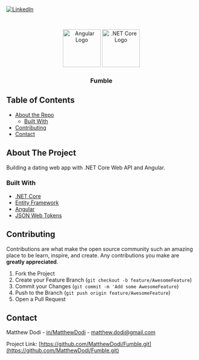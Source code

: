 [![LinkedIn][linkedin-shield]][linkedin-url]

<!-- PROJECT LOGO -->
<br />
<p align="center">
    <img src="https://angular.io/assets/images/logos/angular/angular.png" alt="Angular Logo" width="100">
    <img src="https://unop.uk/content/images/2017/08/NET-Core-Logo-1.png" alt=".NET Core Logo" width="100">

  <h3 align="center">Fumble</h3>
</p>

<!-- TABLE OF CONTENTS -->

## Table of Contents

- [About the Repo](#about-the-project)
  - [Built With](#built-with)
- [Contributing](#contributing)
- [Contact](#contact)

<!-- ABOUT THE PROJECT -->

## About The Project

Building a dating web app with .NET Core Web API and Angular.

### Built With

- [.NET Core](https://docs.microsoft.com/en-us/aspnet/core/?view=aspnetcore-2.2)
- [Entity Framework](https://docs.microsoft.com/en-us/ef/ef6/)
- [Angular](https://angular.io/docs)
- [JSON Web Tokens](https://jwt.io/introduction/)

<!-- CONTRIBUTING -->

## Contributing

Contributions are what make the open source community such an amazing place to be learn, inspire, and create. Any contributions you make are **greatly appreciated**.

1. Fork the Project
2. Create your Feature Branch (`git checkout -b feature/AwesomeFeature`)
3. Commit your Changes (`git commit -m 'Add some AwesomeFeature`)
4. Push to the Branch (`git push origin feature/AwesomeFeature`)
5. Open a Pull Request

<!-- CONTACT -->

## Contact

Matthew Dodi - [in/MatthewDodi](https://linkedin.com/in/MatthewDodi) - matthew.dodi@gmail.com

Project Link: [https://github.com/MatthewDodi/Fumble.git](https://github.com/MatthewDodi/Fumble.git)

<!-- MARKDOWN LINKS & IMAGES -->

[linkedin-shield]: https://img.shields.io/badge/-LinkedIn-black.svg?style=flat-square&logo=linkedin&colorB=555
[linkedin-url]: https://linkedin.com/in/MatthewDodi
